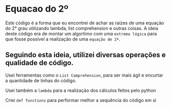 # Equacao do 2º
Este código é a forma que eu encontrei de achar as raízes de uma equação do 2° grau utilizando lambda, list comprehension e outras coisas.
A ideia deste código era de montar um algortimo com uma ```extrema lógica``` para que fosse possível a realização de uma ```equação de 2º```.

## Seguindo esta ideia, utilizei diversas operações e qualidade de código. 

Usei ferramentas como o ```List Comprehension```, para ser mais ágil e encurtar a quantidade de linhas do código.

Usei também a ```lambda``` para a realização dos cálculos feitos pelo python
 
Criei ```def functions``` para performar melhor a sequência do código em si

